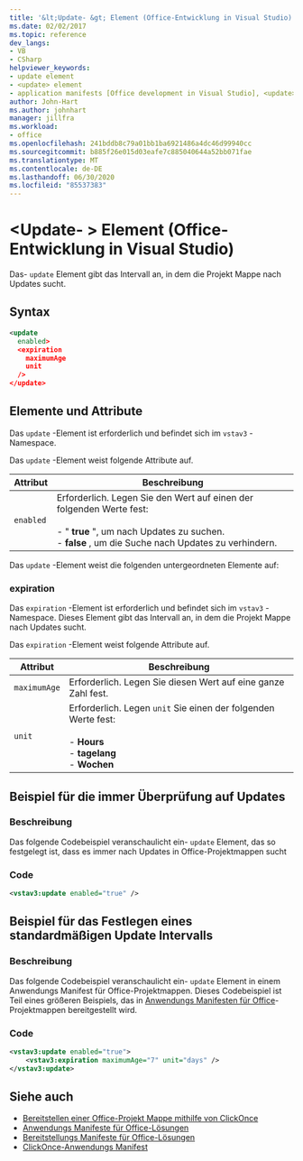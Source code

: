 ```yaml
---
title: '&lt;Update- &gt; Element (Office-Entwicklung in Visual Studio)'
ms.date: 02/02/2017
ms.topic: reference
dev_langs:
- VB
- CSharp
helpviewer_keywords:
- update element
- <update> element
- application manifests [Office development in Visual Studio], <update> element
author: John-Hart
ms.author: johnhart
manager: jillfra
ms.workload:
- office
ms.openlocfilehash: 241bddb8c79a01bb1ba6921486a4dc46d99940cc
ms.sourcegitcommit: b885f26e015d03eafe7c885040644a52bb071fae
ms.translationtype: MT
ms.contentlocale: de-DE
ms.lasthandoff: 06/30/2020
ms.locfileid: "85537383"
---
```

# <a name="ltupdategt-element-office-development-in-visual-studio"></a>&lt;Update- &gt; Element (Office-Entwicklung in Visual Studio)
  Das- `update` Element gibt das Intervall an, in dem die Projekt Mappe nach Updates sucht.

## <a name="syntax"></a>Syntax

```xml
<update
  enabled>
  <expiration
    maximumAge
    unit
  />
</update>
```

## <a name="elements-and-attributes"></a>Elemente und Attribute
 Das `update` -Element ist erforderlich und befindet sich im `vstav3` -Namespace.

 Das `update` -Element weist folgende Attribute auf.

|Attribut|Beschreibung|
|---------------|-----------------|
|`enabled`|Erforderlich. Legen Sie den Wert auf einen der folgenden Werte fest:<br /><br /> -   " **true** ", um nach Updates zu suchen.<br />-   **false** , um die Suche nach Updates zu verhindern.|

 Das `update` -Element weist die folgenden untergeordneten Elemente auf:

### <a name="expiration"></a>expiration
 Das `expiration` -Element ist erforderlich und befindet sich im `vstav3` -Namespace. Dieses Element gibt das Intervall an, in dem die Projekt Mappe nach Updates sucht.

 Das `expiration` -Element weist folgende Attribute auf.

|Attribut|Beschreibung|
|---------------|-----------------|
|`maximumAge`| Erforderlich. Legen Sie diesen Wert auf eine ganze Zahl fest.|
|`unit`|Erforderlich. Legen `unit` Sie einen der folgenden Werte fest:<br /><br /> -   **Hours**<br />-   **tagelang**<br />-   **Wochen**|

## <a name="example-of-always-checking-for-updates"></a>Beispiel für die immer Überprüfung auf Updates

### <a name="description"></a>Beschreibung
 Das folgende Codebeispiel veranschaulicht ein- `update` Element, das so festgelegt ist, dass es immer nach Updates in Office-Projektmappen sucht

### <a name="code"></a>Code

```xml
<vstav3:update enabled="true" />
```

## <a name="example-of-setting-a-default-update-interval"></a>Beispiel für das Festlegen eines standardmäßigen Update Intervalls

### <a name="description"></a>Beschreibung
 Das folgende Codebeispiel veranschaulicht ein- `update` Element in einem Anwendungs Manifest für Office-Projektmappen. Dieses Codebeispiel ist Teil eines größeren Beispiels, das in [Anwendungs Manifesten für Office](../vsto/application-manifests-for-office-solutions.md)-Projektmappen bereitgestellt wird.

### <a name="code"></a>Code

```xml
<vstav3:update enabled="true">
    <vstav3:expiration maximumAge="7" unit="days" />
</vstav3:update>
```

## <a name="see-also"></a>Siehe auch

- [Bereitstellen einer Office-Projekt Mappe mithilfe von ClickOnce](../vsto/deploying-an-office-solution-by-using-clickonce.md)
- [Anwendungs Manifeste für Office-Lösungen](../vsto/application-manifests-for-office-solutions.md)
- [Bereitstellungs Manifeste für Office-Lösungen](../vsto/deployment-manifests-for-office-solutions.md)
- [ClickOnce-Anwendungs Manifest](../deployment/clickonce-application-manifest.md)
